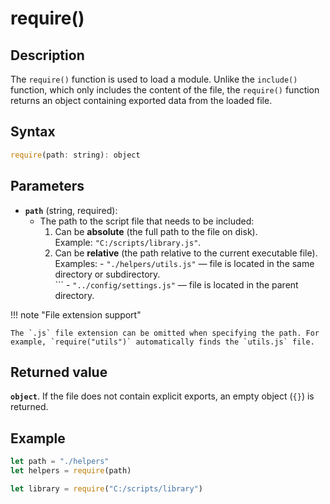 # require()

## Description
The `require()` function is used to load a module. Unlike the `include()` function, which only includes the content of the file, the `require()` function returns an object containing exported data from the loaded file.

## Syntax
```javascript
require(path: string): object
```

## Parameters
- **`path`** (string, required):
    - The path to the script file that needs to be included:
        1. Can be **absolute** (the full path to the file on disk).  
            Example: `"C:/scripts/library.js"`.  
        2. Can be **relative** (the path relative to the current executable file).  
            Examples:
                - `"./helpers/utils.js"` — file is located in the same directory or subdirectory.  
                    ```
                - `"../config/settings.js"` — file is located in the parent directory.

!!! note "File extension support"

    The `.js` file extension can be omitted when specifying the path. For example, `require("utils")` automatically finds the `utils.js` file.


## Returned value
**`object`**. If the file does not contain explicit exports, an empty object (`{}`) is returned.

## Example
```javascript linenums="1"
let path = "./helpers"
let helpers = require(path)

let library = require("C:/scripts/library")
```
